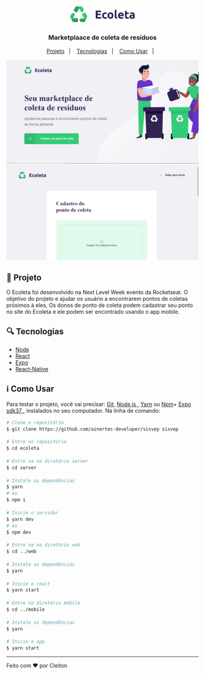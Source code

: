 <h1 align="center" >
    <img alt="ecoleta" title="ecoleta" src=".github/logo.svg" width="170px" />
</h1>

<h3 align="center">
  Marketplaace de coleta de resíduos
</h3>

<p align="center">
  <a href="#dart-projeto">Projeto</a>&nbsp;&nbsp;&nbsp;|&nbsp;&nbsp;&nbsp;
  <a href="#mag-tecnologias">Tecnologias</a>&nbsp;&nbsp;&nbsp;|&nbsp;&nbsp;&nbsp;
    <a href="#information_source-como-usar">Como Usar</a>&nbsp;&nbsp;&nbsp;|&nbsp;&nbsp;&nbsp;
</p>


<p align="center">
  <img alt="App Demo" src=".github/home.png" >
  <img alt="App Demo" src=".github/create-point.png">
</p>    

## :dart: Projeto
  O Ecoleta foi desenvolvido na Next Level Week evento da Rocketseat.
  O objetivo do projeto e ajudar os usuário a encontrarem pontos de coletas próximos à eles, Os donos de ponto de coleta podem cadastrar seu ponto no site do Ecoleta  e ele podem ser encontrado usando o app mobile.


## :mag: Tecnologias
-  [Node](https://nodejs.org/en/)
-  [React](https://facebook.github.io/react/)
-  [Expo](https://expo.io/)
-  [React-Native](https://facebook.github.io/react-native/)


## :information_source: Como Usar
Para testar o projeto, você vai precisar: [Git](https://git-scm.com), [Node.js ](https://nodejs.org/en/), [Yarn](https://yarnpkg.com/) ou [Npm](https://www.npmjs.com/)+ [Expo sdk37 ](https://expo.io/),  instalados no seu computador. Na linha de comando:

```bash
# Clone o repositório
$ git clone https://github.com/ainertec-developer/sisvep sisvep

# Entre no repositório
$ cd ecoleta

# Entre na no diretório server
$ cd server

# Instale as dependências
$ yarn 
# ou
$ npm i

# Inicie o servidor
$ yarn dev
# ou
$ npm dev

# Entre na no diretório web
$ cd ../web

# Instale as dependências
$ yarn 

# Inicie o react
$ yarn start

# Entre no diretório mobile
$ cd ../mobile

# Instale as dependências
$ yarn 

# Inicie o app
$ yarn start

```

---
Feito com :heart: por Cleiton

